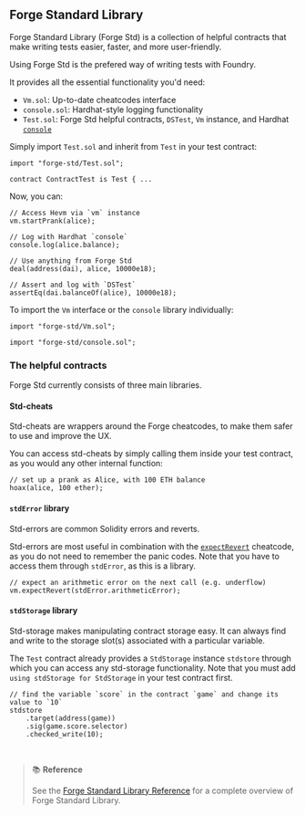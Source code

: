 ## Forge Standard Library

Forge Standard Library (Forge Std) is a collection of helpful contracts that make writing tests easier, faster, and more user-friendly.

Using Forge Std is the prefered way of writing tests with Foundry.

It provides all the essential functionality you'd need:

- `Vm.sol`: Up-to-date cheatcodes interface
- `console.sol`: Hardhat-style logging functionality
- `Test.sol`: Forge Std helpful contracts, `DSTest`, `Vm` instance, and Hardhat [`console`](https://hardhat.org/hardhat-network/reference/#console-log)

Simply import `Test.sol` and inherit from `Test` in your test contract:

```solidity
import "forge-std/Test.sol";

contract ContractTest is Test { ...
```

Now, you can:

```solidity
// Access Hevm via `vm` instance
vm.startPrank(alice);

// Log with Hardhat `console`
console.log(alice.balance);

// Use anything from Forge Std
deal(address(dai), alice, 10000e18);

// Assert and log with `DSTest`
assertEq(dai.balanceOf(alice), 10000e18);
```

To import the `Vm` interface or the `console` library individually:

```solidity
import "forge-std/Vm.sol";
```
```solidity
import "forge-std/console.sol";
```

### The helpful contracts

Forge Std currently consists of three main libraries.

#### Std-cheats

Std-cheats are wrappers around the Forge cheatcodes, to make them safer to use and improve the UX.

You can access std-cheats by simply calling them inside your test contract, as you would any other internal function:

```solidity
// set up a prank as Alice, with 100 ETH balance
hoax(alice, 100 ether);
```

#### `stdError` library

Std-errors are common Solidity errors and reverts.

Std-errors are most useful in combination with the [`expectRevert`](../cheatcodes/expect-revert.md#expectrevert) cheatcode, as you do not need to remember the panic codes. Note that you have to access them through `stdError`, as this is a library.

```solidity
// expect an arithmetic error on the next call (e.g. underflow)
vm.expectRevert(stdError.arithmeticError);
```

#### `stdStorage` library

Std-storage makes manipulating contract storage easy. It can always find and write to the storage slot(s) associated with a particular variable.

The `Test` contract already provides a `StdStorage` instance `stdstore` through which you can access any std-storage functionality. Note that you must add `using stdStorage for StdStorage` in your test contract first.

```solidity
// find the variable `score` in the contract `game` and change its value to `10`
stdstore
    .target(address(game))
    .sig(game.score.selector)
    .checked_write(10);
```

<br>

> 📚 **Reference**
>
> See the [Forge Standard Library Reference]() for a complete overview of Forge Standard Library.